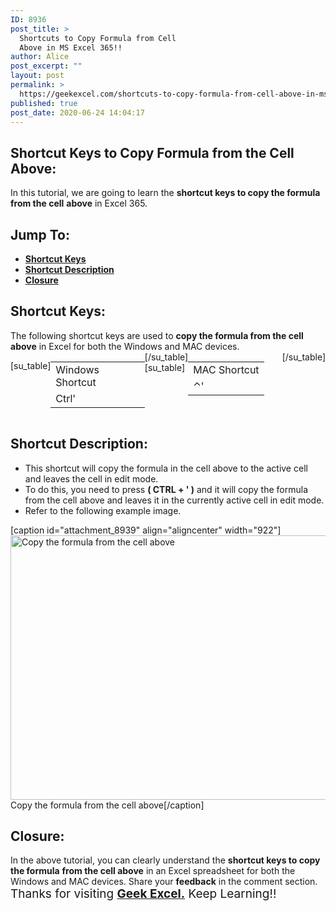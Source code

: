 ```yaml
---
ID: 8936
post_title: >
  Shortcuts to Copy Formula from Cell
  Above in MS Excel 365!!
author: Alice
post_excerpt: ""
layout: post
permalink: >
  https://geekexcel.com/shortcuts-to-copy-formula-from-cell-above-in-ms-excel-365/
published: true
post_date: 2020-06-24 14:04:17
---
```

<h2>Shortcut Keys to Copy Formula from the Cell Above:</h2>
In this tutorial, we are going to learn the <strong>shortcut keys to copy the formula from the cell</strong> <strong>above</strong> in Excel 365.
<h2>Jump To:</h2>
<ul>
 	<li><strong><a href="#1">Shortcut Keys</a></strong></li>
 	<li><strong><a href="#2">Shortcut Description</a></strong></li>
 	<li><strong><a href="#3">Closure</a></strong></li>
</ul>
<h2 id="1">Shortcut Keys:</h2>
The following shortcut keys are used to <strong>copy the formula from the cell above</strong> in Excel for both the Windows and MAC devices.
<div style="display: flex;">

[su_table]
<table>
<tbody>
<tr>
<td>Windows Shortcut</td>
</tr>
<tr>
<td style="display: flex;"><span class="key-flex"><span class="win-key" style="width: 120px;"><span class="custom-span-key">Ctrl</span></span></span><span class="key-flex"><span class="win-key"><span class="custom-span-key">'</span></span></span></td>
</tr>
</tbody>
</table>
[/su_table]
[su_table]
<table style="float: right;">
<tbody>
<tr>
<td>MAC Shortcut</td>
</tr>
<tr>
<td style="display: flex;"><span class="key-flex"><span class="mac-key"><span class="custom-span-key">⌃</span></span></span><span class="key-flex"><span class="mac-key"><span class="custom-span-key">'</span></span></span></td>
</tr>
</tbody>
</table>
[/su_table]

</div>
<h2 id="2">Shortcut Description:</h2>
<ul>
 	<li>This shortcut will copy the formula in the cell above to the active cell and leaves the cell in edit mode.</li>
 	<li>To do this, you need to press <strong>( CTRL + ' )</strong> and it will copy the formula from the cell above and leaves it in the currently active cell in edit mode.</li>
 	<li>Refer to the following example image.</li>
</ul>
[caption id="attachment_8939" align="aligncenter" width="922"]<img class="size-full wp-image-8939" src="https://geekexcel.com/wp-content/uploads/2020/06/ezgif.com-optimize-30-1.gif" alt="Copy the formula from the cell above" width="922" height="423" /> Copy the formula from the cell above[/caption]
<h2 id="3">Closure:</h2>
In the above tutorial, you can clearly understand the <strong>shortcut keys to copy the formula</strong> <strong>from the cell above</strong> in an Excel spreadsheet for both the Windows and MAC devices. Share your <strong>feedback</strong> in the comment section. <span style="font-size: 19px;">Thanks for visiting <strong><a href="https://geekexcel.com/">Geek Excel.</a></strong> Keep Learning!!</span>